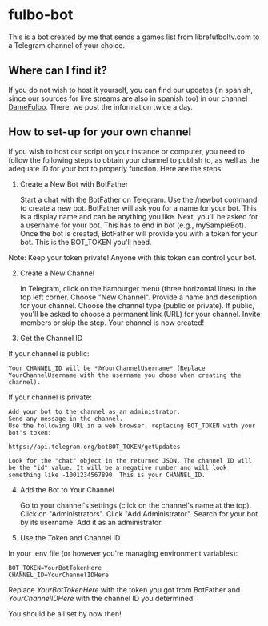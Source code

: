 # fulbo-bot

This is a bot created by me that sends a games list from librefutboltv.com to a Telegram channel of your choice. 

## Where can I find it?

If you do not wish to host it yourself, you can find our updates (in spanish, since our sources for live streams are also in spanish too) in our channel [DameFulbo](https://t.me/DameFulbo). There, we post the information twice a day.

## How to set-up for your own channel

If you wish to host our script on your instance or computer, you need to follow the following steps to obtain your channel to publish to, as well as the adequate ID for your bot to properly function. Here are the steps:

1. Create a New Bot with BotFather

    Start a chat with the BotFather on Telegram.
    Use the /newbot command to create a new bot.
    BotFather will ask you for a name for your bot. This is a display name and can be anything you like.
    Next, you'll be asked for a username for your bot. This has to end in bot (e.g., mySampleBot).
    Once the bot is created, BotFather will provide you with a token for your bot. This is the BOT_TOKEN you'll need.

Note: Keep your token private! Anyone with this token can control your bot.

2. Create a New Channel

    In Telegram, click on the hamburger menu (three horizontal lines) in the top left corner.
    Choose "New Channel".
    Provide a name and description for your channel.
    Choose the channel type (public or private). If public, you'll be asked to choose a permanent link (URL) for your channel.
    Invite members or skip the step.
    Your channel is now created!

3. Get the Channel ID

If your channel is public:

    Your CHANNEL_ID will be *@YourChannelUsername* (Replace YourChannelUsername with the username you chose when creating the channel).

If your channel is private:

    Add your bot to the channel as an administrator.
    Send any message in the channel.
    Use the following URL in a web browser, replacing BOT_TOKEN with your bot's token:

`https://api.telegram.org/botBOT_TOKEN/getUpdates`

    Look for the "chat" object in the returned JSON. The channel ID will be the "id" value. It will be a negative number and will look something like -1001234567890. This is your CHANNEL_ID.

4. Add the Bot to Your Channel

    Go to your channel's settings (click on the channel's name at the top).
    Click on "Administrators".
    Click "Add Administrator".
    Search for your bot by its username.
    Add it as an administrator.

5. Use the Token and Channel ID

In your .env file (or however you're managing environment variables):

```
BOT_TOKEN=YourBotTokenHere
CHANNEL_ID=YourChannelIDHere
```

Replace *YourBotTokenHere* with the token you got from BotFather and *YourChannelIDHere* with the channel ID you determined.

You should be all set by now then! 